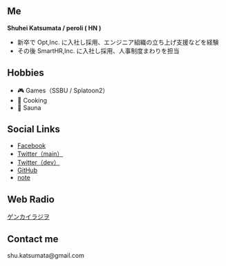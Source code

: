 <html>
    <head>
        <meta charset="utf-8">
    </head>
    <body>
        <h2>Me</h2>
            <p><b>Shuhei Katsumata / peroli ( HN )</b></p>
            <ul>
                <li>新卒で Opt,Inc. に入社し採用、エンジニア組織の立ち上げ支援などを経験</li>
                <li>その後 SmartHR,Inc. に入社し採用、人事制度まわりを担当</li>
            </ul>
        <h2>Hobbies</h2>
        <ul>
            <li>🎮 Games（SSBU / Splatoon2）</li>
            <li>🍳 Cooking</li>
            <li>🚿 Sauna</li>
        </ul>
        <h2>Social Links</h2>
            <ul>
                <li><a href="https://www.facebook.com/katsumata0514"> Facebook</a></li>
                <li><a href="https://twitter.com/shu_katsumata">Twitter（main）</a></li>
                <li><a href="https://twitter.com/skatsumata_dev" >Twitter（dev）</a></li>
                <li><a href="https://github.com/perolis">GitHub</a></li>
                <li><a href="https://note.mu/mata">note</a></li>
            </ul>
        <h2>Web Radio</h2>
            <a href="https://www.genkai-radio.com/"> ゲンカイラジヲ</a>           
        <h2>Contact me</h2>
            <p>shu.katsumata@gmail.com</p>
    </body>
</html>
